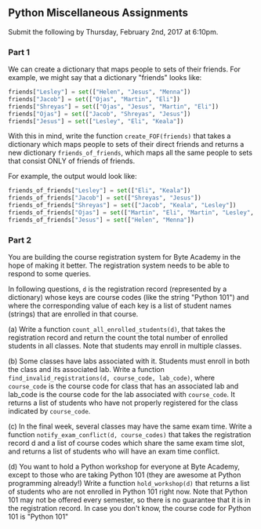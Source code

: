 ## Python Miscellaneous Assignments

Submit the following by Thursday, February 2nd, 2017 at 6:10pm. 

### Part 1 

We can create a dictionary that maps people to sets of their friends. For example, we might say that a dictionary "friends" looks like:

``` python
friends["Lesley"] = set(["Helen", "Jesus", "Menna"])
friends["Jacob"] = set(["Ojas", "Martin", "Eli"])
friends["Shreyas"] = set(["Ojas", "Jesus", "Martin", "Eli"])
friends["Ojas"] = set(["Jacob", "Shreyas", "Jesus"])
friends["Jesus"] = set(["Lesley", "Eli", "Keala"])
```
With this in mind, write the function `create_FOF(friends)` that takes a dictionary which maps people to sets of their direct friends and returns a new dictionary `friends_of_friends`, which maps all the same people to sets that consist ONLY of friends of friends.

For example, the output would look like: 

``` python
friends_of_friends["Lesley"] = set(["Eli", "Keala"])
friends_of_friends["Jacob"] = set(["Shreyas", "Jesus"])
friends_of_friends["Shreyas"] = set(["Jacob", "Keala", "Lesley"])
friends_of_friends["Ojas"] = set(["Martin", "Eli", "Martin", "Lesley", "Keala"])
friends_of_friends["Jesus"] = set(["Helen", "Menna"])
```

### Part 2

You are building the course registration system for Byte Academy in the hope of making it better. The registration system needs to be able to respond to some queries. 

In following questions, `d` is the registration record (represented by a dictionary) whose keys are course codes (like the string "Python 101") and where the corresponding value of each key is a list of student names (strings) that are enrolled in that course.

(a) Write a function `count_all_enrolled_students(d)`, that takes the registration record and return the count the total number of enrolled students in all classes. Note that students may enroll in multiple classes.

(b) Some classes have labs associated with it. Students must enroll in both the class and its associated lab. Write a function `find_invalid_registrations(d, course_code, lab_code)`, where `course_code` is the course code for class that has an associated lab and lab_code is the course code for the lab associated with `course_code`. It returns a list of students who have not properly registered for the class indicated by `course_code`.

(c) In the final week, several classes may have the same exam time. Write a function `notify_exam_conflict(d, course_codes)` that takes the registration record d and a list of course codes which share the same exam time slot, and returns a list of students who will have an exam time conflict.

(d) You want to hold a Python workshop for everyone at Byte Academy, except to those who are taking Python 101 (they are awesome at Python programming already!) Write a function `hold_workshop(d)` that returns a list of students who are not enrolled in Python 101 right now. Note that Python 101 may not be offered every semester, so there is no guarantee that it is in the registration record. In case you don't know, the course code for Python 101 is "Python 101"
